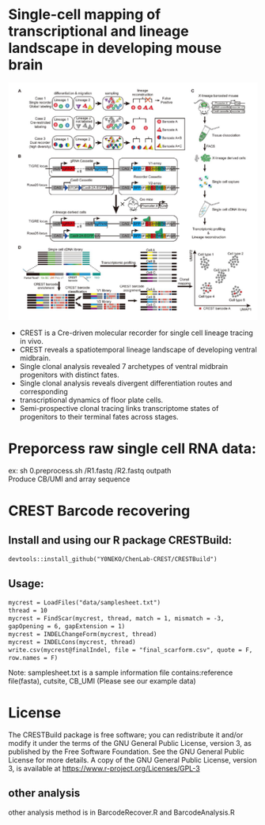 # Single-cell mapping of transcriptional and lineage landscape in developing mouse brain

![image](https://github.com/Y0NEKO/ChenLab-CREST/blob/main/figure1.jpg)

* CREST is a Cre-driven molecular recorder for single cell lineage tracing in vivo.  
* CREST reveals a spatiotemporal lineage landscape of developing ventral midbrain.  
* Single clonal analysis revealed 7 archetypes of ventral midbrain progenitors with
distinct fates.  
* Single clonal analysis reveals divergent differentiation routes and corresponding
* transcriptional dynamics of floor plate cells.  
* Semi-prospective clonal tracing links transcriptome states of progenitors to their
terminal fates across stages.  

# Preporcess raw single cell RNA data:
ex: sh 0.preprocess.sh /R1.fastq /R2.fastq outpath  
Produce CB/UMI and array sequence  

# CREST Barcode recovering
## Install and using our R package CRESTBuild:
```
devtools::install_github("Y0NEKO/ChenLab-CREST/CRESTBuild")
```
## Usage:
```
mycrest = LoadFiles("data/samplesheet.txt")
thread = 10
mycrest = FindScar(mycrest, thread, match = 1, mismatch = -3, gapOpening = 6, gapExtension = 1)
mycrest = INDELChangeForm(mycrest, thread)
mycrest = INDELCons(mycrest, thread)
write.csv(mycrest@finalIndel, file = "final_scarform.csv", quote = F, row.names = F)
```

Note: samplesheet.txt is a sample information file contains:reference file(fasta), cutsite, CB_UMI
(Please see our example data)


# License
The CRESTBuild package is free software; you can redistribute it and/or modify it under the terms of the GNU General Public License, version 3, as published by the Free Software Foundation.
See the GNU General Public License for more details.
A copy of the GNU General Public License, version 3, is available at https://www.r-project.org/Licenses/GPL-3

## other analysis
other analysis method is in BarcodeRecover.R and BarcodeAnalysis.R
